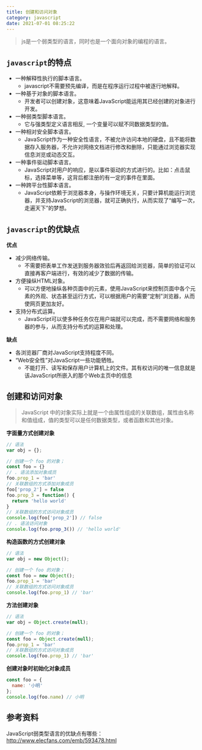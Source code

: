 ```yaml
---
title: 创建和访问对象
category: javascript
date: 2021-07-01 08:25:22
---
```


> js是一个弱类型的语言，同时也是一个面向对象的编程的语言。

## `javascript`的特点

- 一种解释性执行的脚本语言。
  - javascript不需要预先编译，而是在程序运行过程中被逐行地解释。
- 一种基于对象的脚本语言。
  - 开发者可以创建对象，这意味着JavaScript能运用其已经创建的对象进行开发。
- 一种弱类型脚本语言。
  - 它与强类型定义语言相反, 一个变量可以赋不同数据类型的值。
- 一种相对安全脚本语言。
  - JavaScript作为一种安全性语言，不被允许访问本地的硬盘，且不能将数据存入服务器，不允许对网络文档进行修改和删除，只能通过浏览器实现信息浏览或动态交互。
- 一种事件驱动脚本语言。
  - JavaScript对用户的响应，是以事件驱动的方式进行的。比如：点击鼠标，选择菜单等，这背后都注册的有一定的事件在里面。
- 一种跨平台性脚本语言。
  - JavaScript依赖于浏览器本身，与操作环境无关，只要计算机能运行浏览器，并支持JavaScript的浏览器，就可正确执行，从而实现了“编写一次，走遍天下”的梦想。

## `javascript`的优缺点

**优点**

- 减少网络传输。
  - 不需要把表单工作发送到服务器效验后再返回给浏览器，简单的验证可以直接再客户端进行，有效的减少了数据的传输。
- 方便操纵HTML对象。
  - 可以方便地操纵各种页面中的元素，使用JavaScript来控制页面中各个元素的外观、状态甚至运行方式，可以根据用户的需要“定制”浏览器，从而使网页更加友好。
- 支持分布式运算。
  - JavaScript可以使多种任务仅在用户端就可以完成，而不需要网络和服务器的参与，从而支持分布式的运算和处理。

**缺点**

- 各浏览器厂商对JavaScript支持程度不同。
- “Web安全性”对JavaScript一些功能牺牲。
  - 不能打开、读写和保存用户计算机上的文件。其有权访问的唯一信息就是该JavaScript所嵌入的那个Web主页中的信息

## 创建和访问对象

> JavaScript 中的对象实际上就是一个由属性组成的关联数组，属性由名称和值组成，值的类型可以是任何数据类型，或者函数和其他对象。  

**字面量方式创建对象**

```javascript
// 语法
var obj = {};
```

```javascript
// 创建一个 foo 的对象；
const foo = {}
// . 语法添加对象成员
foo.prop_1 = 'bar'
// 关联数组的方式添加对象成员
foo['prop_2'] = false
foo.prop_3 = function() {
  return 'hello world'
}
// 关联数组的方式访问对象成员
console.log(foo['prop_2']) // false
// . 语法访问对象
console.log(foo.prop_3()) // 'hello world'
```

**构造函数的方式创建对象**

```javascript
// 语法
var obj = new Object();
```

```javascript
// 创建一个 foo 的对象；
const foo = new Object();
foo.prop_1 = 'bar'
// 关联数组的方式访问对象成员
console.log(foo.prop_1) // 'bar'
```

**方法创建对象**

```javascript
// 语法
var obj = Object.create(null);
```

```javascript
// 创建一个 foo 的对象；
const foo = Object.create(null);
foo.prop_1 = 'bar'
// 关联数组的方式访问对象成员
console.log(foo.prop_1) // 'bar'
```

**创建对象时初始化对象成员**

```javascript
const foo = {
  name: '小明'
};
console.log(foo.name) // 小明
```

## 参考资料

JavaScript弱类型语言的优缺点有哪些：http://www.elecfans.com/emb/593478.html


